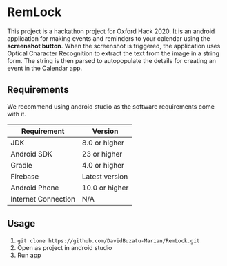 # RemLock
This project is a hackathon project for Oxford Hack 2020. It is an android application for making events and reminders to your calendar using the **screenshot button**. When the screenshot is triggered, the application uses Optical Character Recognition to extract the text from the image in a string form. The string is then parsed to autopopulate the details for creating an event in the Calendar app.

## Requirements
We recommend using android studio as the software requirements come with it.

| Requirement         | Version        |
|---------------------|----------------|
| JDK                 | 8.0 or higher  |
| Android SDK         | 23 or higher   |
| Gradle              | 4.0 or higher  |
| Firebase            | Latest version |
| Android Phone       | 10.0 or higher |
| Internet Connection | N/A            |


## Usage
1. `git clone https://github.com/DavidBuzatu-Marian/RemLock.git`
2. Open as project in android studio
3. Run app


